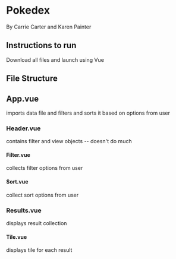 # Pokedex

By Carrie Carter and Karen Painter

## Instructions to run
Download all files and launch using Vue

## File Structure

## App.vue
imports data file and filters and sorts it based on options from user
### Header.vue 
contains filter and view objects -- doesn't do much
#### Filter.vue 
collects filter options from user
#### Sort.vue
collect sort options from user
### Results.vue 
displays result collection
#### Tile.vue
displays tile for each result
